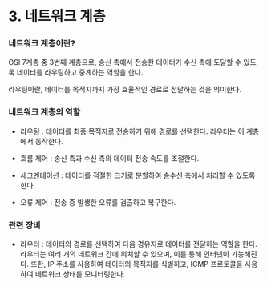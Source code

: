 # 3. 네트워크 계층

### 네트워크 계층이란?

OSI 7계층 중 3번째 계층으로, 송신 측에서 전송한 데이터가 수신 측에 도달할 수 있도록 데이터를 라우팅하고 중계하는 역할을 한다.

라우팅이란, 데이터를 목적지까지 가장 효율적인 경로로 전달하는 것을 의미한다.

### 네트워크 계층의 역할

- 라우팅 : 데이터를 최종 목적지로 전송하기 위해 경로를 선택한다. 라우터는 이 계층에서 동작한다.

- 흐름 제어 : 송신 측과 수신 측의 데이터 전송 속도를 조절한다.

- 세그멘테이션 : 데이터를 적절한 크기로 분할하여 송수신 측에서 처리할 수 있도록 한다.

- 오류 제어 : 전송 중 발생한 오류를 검출하고 복구한다.

### 관련 장비

- 라우터 : 데이터의 경로를 선택하여 다음 경유지로 데이터를 전달하는 역할을 한다. 라우터는 여러 개의 네트워크 간에 위치할 수 있으며, 이를 통해 인터넷이 가능해진다. 또한, IP 주소를 사용하여 데이터의 목적지를 식별하고, ICMP 프로토콜을 사용하여 네트워크 상태를 모니터링한다.
